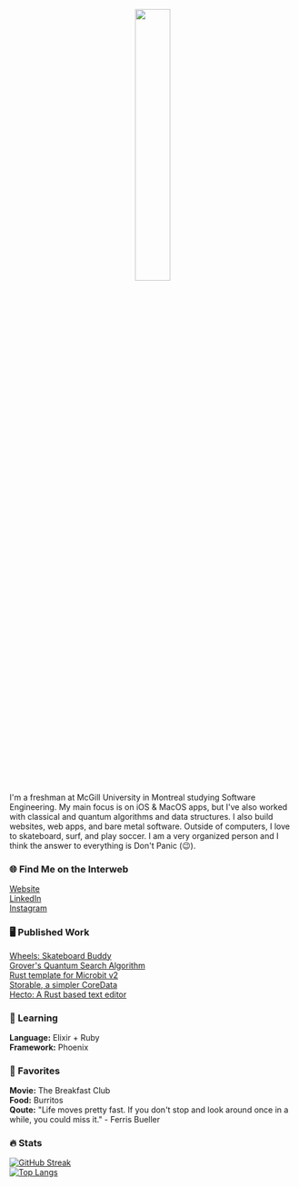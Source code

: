 <p align="center">
<img src="https://user-images.githubusercontent.com/64988375/225766725-3e811ba3-3859-4f08-bc42-c9d789773ca0.png" width=35% height=35%>
</p>
                                                                                                                
I'm a freshman at McGill University in Montreal studying Software Engineering. My main focus is on iOS & MacOS apps, but I've also worked with classical and quantum algorithms and data structures. I also build websites, web apps, and bare metal software. Outside of computers, I love to skateboard, surf, and play soccer. I am a very organized person and I think the answer to everything is Don't Panic (😉).

### 🌐 Find Me on the Interweb
[Website](https://trevorpiltch.github.io/) <br />
[LinkedIn](https://www.linkedin.com/in/trevor-piltch-41276a26a/)<br />
[Instagram](https://www.instagram.com/keeper_tp/)<br />

### 🖥 Published Work
[Wheels: Skateboard Buddy](https://apps.apple.com/app/id1667530731) <br />
[Grover's Quantum Search Algorithm](https://github.com/trevorpiltch/Grovers-Algorithm) <br />
[Rust template for Microbit v2](https://github.com/trevorpiltch/embedded_template) <br />
[Storable, a simpler CoreData](https://github.com/trevorpiltch/Storable)<br/>
[Hecto: A Rust based text editor](https://github.com/trevorpiltch/Hecto)<br />


### 🧠 Learning 
**Language:** Elixir + Ruby <br />
**Framework:** Phoenix <br />

### 🌟 Favorites 
**Movie:** The Breakfast Club <br />
**Food:** Burritos <br />
**Qoute:** "Life moves pretty fast. If you don't stop and look around once in a while, you could miss it." - Ferris Bueller <br />

### 🔥 Stats 
[![GitHub Streak](https://github-readme-streak-stats.herokuapp.com?user=trevorpiltch&theme=dark&hide_border=false&date_format=M%20j%5B%2C%20Y%5D)](https://git.io/streak-stats) <br />
[![Top Langs](https://github-readme-stats.vercel.app/api/top-langs/?username=trevorpiltch&layout=compact&theme=vision-friendly-dark)](https://github.com/anuraghazra/github-readme-stats)
<!---
trevorpiltch/trevorpiltch is a ✨ special ✨ repository because its `README.md` (this file) appears on your GitHub profile.
You can click the Preview link to take a look at your changes.
--->
